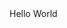 <html>
  <head>
      <!--<script src="http://localhost:8080/gun.js"></script>-->
      <script src="./gun.js"></script>
  </head>
<body>
  <!--<script src="./index.js"></script>-->
  Hello World
</body>
</html>